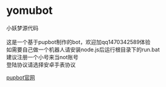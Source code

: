 # yomubot
小妖梦源代码<br>
<br>
这是一个基于pupbot制作的bot，欢迎加qq1470342589体验<br>
如需要自己做一个机器人请安装node.js后运行根目录下的run.bat<br>
建议注册一个小号来当not账号<br>
登陆协议请选择安卓手表协议<br>

[pupbot官网](https://www.pupbot.cn/develop/guide.html)
